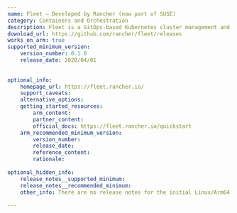 ```yaml
---
name: Fleet – Developed by Rancher (now part of SUSE)
category: Containers and Orchestration
description: Fleet is a GitOps-based Kubernetes cluster management and deployment engine that scales from a single cluster to thousands, enabling deployment from raw YAML, Helm charts, or Kustomize while providing high control, consistency, and visibility over installed resources.
download_url: https://github.com/rancher/fleet/releases
works_on_arm: true
supported_minimum_version:
    version_number: 0.1.0
    release_date: 2020/04/01
 
 
optional_info:
    homepage_url: https://fleet.rancher.io/
    support_caveats:
    alternative_options:
    getting_started_resources:
        arm_content:
        partner_content:
        official_docs: https://fleet.rancher.io/quickstart
    arm_recommended_minimum_version:
        version_number:
        release_date:
        reference_content:
        rationale:
 
optional_hidden_info:
    release_notes__supported_minimum:
    release_notes__recommended_minimum:
    other_info: There are no release notes for the initial Linux/Arm64 support. The first stable release on GitHub, [v0.1.0](https://github.com/rancher/fleet/releases/tag/v0.1.0), rolls out artifacts for Arm64.
 
---
```

